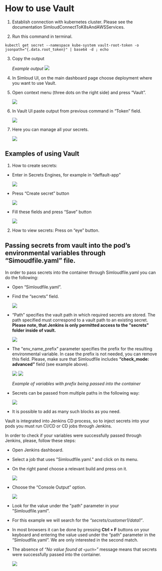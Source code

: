 # How to use Vault

1. Establish connection with kubernetes cluster. Please see the documentation SimloudConnectToK8sAndAWSServices.

2. Run this command in terminal.

```
kubectl get secret --namespace kube-system vault-root-token -o jsonpath="{.data.root_token}" | base64 -d ; echo
```

3. Copy the output

   _Example output_
   ![](/home/simloud/IdeaProjects/simloud-docs/static/img/onboarding/how-to-use-vault/image1.jpg)

4. In Simloud UI, on the main dashboard page choose deployment where you want to use Vault.

5. Open context menu (three dots on the right side) and press “Vault”.

   ![](/home/simloud/IdeaProjects/simloud-docs/static/img/onboarding/how-to-use-vault/image2.jpg)

6. In Vault UI paste output from previous command in “Token” field.

   ![](/home/simloud/IdeaProjects/simloud-docs/static/img/onboarding/how-to-use-vault/image3.jpg)

7. Here you can manage all your secrets.

   ![](/home/simloud/IdeaProjects/simloud-docs/static/img/onboarding/how-to-use-vault/image4.jpg)

## Examples of using Vault

1. How to create secrets:

- Enter in Secrets Engines, for example in “deffault-app”

  ![](/home/simloud/IdeaProjects/simloud-docs/static/img/onboarding/how-to-use-vault/image5.jpg)

- Press “Create secret” button

  ![](/home/simloud/IdeaProjects/simloud-docs/static/img/onboarding/how-to-use-vault/image6.jpg)

- Fill these fields and press “Save” button

  ![](/home/simloud/IdeaProjects/simloud-docs/static/img/onboarding/how-to-use-vault/image7.png)

2. How to view secrets: Press on “eye” button.

## Passing secrets from vault into the pod’s environmental variables through “Simoudfile.yaml” file.

In order to pass secrets into the container through Simloudfile.yaml you can do the following:

- Open “Simloudfile.yaml”.

- Find the “secrets” field.

  ![](/home/simloud/IdeaProjects/simloud-docs/static/img/onboarding/how-to-use-vault/image8.jpg)

- “Path” specifies the vault path in which required secrets are stored. The path specified must correspond to a vault path to an existing secret. **Please note, that Jenkins is only permitted access to the "secrets" folder inside of vault.**

  ![](/home/simloud/IdeaProjects/simloud-docs/static/img/onboarding/how-to-use-vault/image9.png)

- The "env_name_prefix" parameter specifies the prefix for the resulting environmental variable. In case the prefix is not needed, you can remove this field. Please, make sure that Simloudfile includes **“check_mode: advanced”** field (see example above).

  ![](/home/simloud/IdeaProjects/simloud-docs/static/img/onboarding/how-to-use-vault/image10.jpg)
  ![](/home/simloud/IdeaProjects/simloud-docs/static/img/onboarding/how-to-use-vault/image11.png)

  _Example of variables with prefix being passed into the container_

- Secrets can be passed from multiple paths in the following way:

  ![](/home/simloud/IdeaProjects/simloud-docs/static/img/onboarding/how-to-use-vault/image12.jpg)

- It is possible to add as many such blocks as you need. 

Vault is integrated into Jenkins CD process, so to inject secrets into your pods you must run CI/CD or CD jobs through Jenkins.

In order to check if your variables were successfully passed through Jenkins, please, follow these steps:

- Open Jenkins dashboard.

- Select a job that uses "Simloudfile.yaml." and click on its menu.

- On the right panel choose a relevant build and press on it.

  ![](/home/simloud/IdeaProjects/simloud-docs/static/img/onboarding/how-to-use-vault/image13.jpg)

- Choose the “Console Output” option.

  ![](/home/simloud/IdeaProjects/simloud-docs/static/img/onboarding/how-to-use-vault/image14.jpg)

- Look for the value under the "path" parameter in your "Simloudfile.yaml".

- For this example we will search for the _“secrets/customer1/data1”_.

- In most browsers it can be done by pressing **Ctrl + F** buttons on your keyboard and entering the value used under the “path” parameter in the “Simloudfile.yaml”. We are only interested in the second match.

- The absence of _“No value found at `<path>`”_ message means that secrets were successfully passed into the container.

  ![](/home/simloud/IdeaProjects/simloud-docs/static/img/onboarding/how-to-use-vault/image15.jpg)
